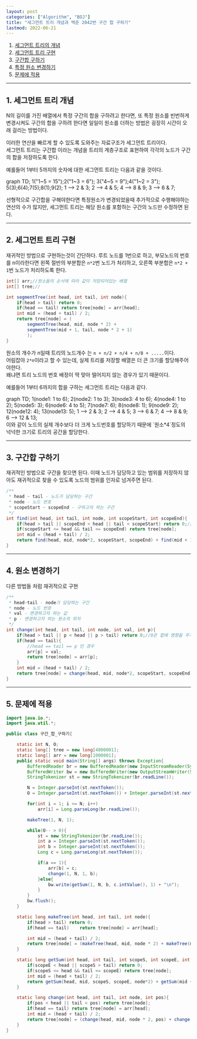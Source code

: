```yaml
---
layout: post
categories: ["Algorithm", "BOJ"]
title: "세그먼트 트리 개념과 백준 2042번 구간 합 구하기"
lastmod: 2022-06-21
---
```


1. [세그먼트 트리의 개념](#1-세그먼트-트리-개념)
2. [세그먼트 트리 구현](#2-세그먼트-트리-구현)
3. [구간합 구하기](#3-구간합-구하기)
4. [특정 원소 변경하기](#4-원소-변경하기)
5. [문제에 적용](#5-문제에-적용)
  
- - -
## 1. 세그먼트 트리 개념
N의 길이를 가진 배열에서 특정 구간의 합을 구하려고 한다면, 또 특정 원소를 빈번하게 변경시켜도 구간의 합을 구하려 한다면 일일이 원소를 더하는 방법은 굉장히 시간이 오래 걸리는 방법이다.  
  
이러한 연산을 빠르게 할 수 있도록 도와주는 자료구조가 세그먼트 트리이다.  
세그먼트 트리는 구간합 이라는 개념을 트리의 계층구조로 표현하여 각각의 노드가 구간의 합을 저장하도록 한다.

예를들어 1부터 5까지의 숫자에 대한 세그먼트 트리는 다음과 같을 것이다.
<div class="mermaid">
graph TD;
    1("1~5 = 15");2("1~3 = 6");
    3("4~5 = 9");4("1~2 = 3");
    5(3);6(4);7(5);8(1);9(2);
    1 --> 2 & 3;
    2 --> 4 & 5;
    4 --> 8 & 9;
    3 --> 6 & 7;
</div>

선형적으로 구간합을 구해야한다면 특정원소가 변경되었을때 추가적으로 수행해야하는 연산의 수가 많지만, 세그먼트 트리는 해당 원소를 포함하는 구간의 노드만 수정하면 된다.  
  
- - -
## 2. 세그먼트 트리 구현
재귀적인 방법으로 구현하는것이 간단하다. 루트 노드를 1번으로 하고, 부모노드의 번호를 n이라한다면 왼쪽 절반의 부분합은 `n*2`번 노드가 처리하고, 오른쪽 부분합은 `n*2 + 1`번 노드가 처리하도록 한다.  
``` java
int[] arr;//원소들의 순서에 따라 값이 저장되어있는 배열
int[] tree;//

int segmentTree(int head, int tail, int node){
    if(head > tail) return 0;
    if(head == tail) return tree[node] = arr[head];
    int mid = (head + tail) / 2;
    return tree[node] = (
        segmentTree(head, mid, node * 2) + 
        segmentTree(mid + 1, tail, node * 2 + 1)
        );
}
```
원소의 개수가 n일때 트리의 노드개수 는 `n + n/2 + n/4 + n/8 + .....`이다.  
어림잡아 `2*n`이라고 할 수 있는데, 실제 트리를 저장할 배열은 더 큰 크기를 할당해주어야한다.  
왜냐면 트리 노드의 번호 배정이 딱 맞아 떨어지지 않는 경우가 있기 때문이다.  

예를들어 1부터 6까지의 합을 구하는 세그먼트 트리는 다음과 같다.  
<div class="mermaid">
graph TD;
    1(node1: 1 to 6);
    2(node2: 1 to 3);
    3(node3: 4 to 6);
    4(node4: 1 to 2);
    5(node5: 3);
    6(node6: 4 to 5);
    7(node7: 6);
    8(node8: 1);
    9(node9: 2);
    12(node12: 4);
    13(node13: 5);
    1 --> 2 & 3;
    2 --> 4 & 5;
    3 --> 6 & 7;
    4 --> 8 & 9;
    6 --> 12 & 13;
</div>
이와 같이 노드의 실제 개수보다 더 크게 노드번호를 할당하기 때문에 `원소*4`정도의 넉넉한 크기로 트리의 공간을 할당한다.  
  
- - -
## 3. 구간합 구하기
재귀적인 방법으로 구간을 찾으면 된다. 
이때 노드가 담당하고 있는 범위를 저장하지 않아도 재귀적으로 찾을 수 있도록 노드의 범위를 인자로 넘겨주면 된다. 
```java
/**
 * head ~ tail - 노드가 담당하는 구간
 * node - 노드 번호
 * scopeStart ~ scopeEnd - 구하고자 하는 구간
 */
int find(int head, int tail, int node, int scopeStart, int scopeEnd){
    if(head > tail || scopeEnd < head || tail < scopeStart) return 0;//0은 합에 영향을 주지 않는다.
    if(scopeStart <= head && tail <= scopeEnd) return tree[node];
    int mid = (head + tail) / 2;
    return find(head, mid, node*2, scopeStart, scopeEnd) + find(mid + 1, tail, node*2 + 1, scopeStart, scopeEnd);
}
```
- - -
## 4. 원소 변경하기
다른 방법들 처럼 재귀적으로 구현
```java
/**
 * head~tail - node가 담당하는 구간
 * node - 노드 번호
 * val - 변경하고자 하는 값
 * p - 변경하고자 하는 원소의 위치
 */
int change(int head, int tail, int node, int val, int p){
    if(head > tail || p < head || p > tail) return 0;//0은 합에 영향을 주지 않는다.
    if(head == tail){
        //head == tail == p 인 경우
        arr[p] = val;
        return tree[node] = arr[p];
    }
    int mid = (head + tail) / 2;
    return tree[node] = change(head, mid, node*2, scopeStart, scopeEnd) + change(mid + 1, tail, node*2 + 1, scopeStart, scopeEnd);
}
```  
  
- - -
## 5. 문제에 적용
```java
import java.io.*;
import java.util.*;

public class 구간_합_구하기{

    static int N, O;
    static long[] tree = new long[4000001];
    static long[] arr = new long[1000001];
    public static void main(String[] args) throws Exception{
        BufferedReader br = new BufferedReader(new InputStreamReader(System.in));
        BufferedWriter bw = new BufferedWriter(new OutputStreamWriter(System.out));
        StringTokenizer st = new StringTokenizer(br.readLine());

        N = Integer.parseInt(st.nextToken());
        O = Integer.parseInt(st.nextToken()) + Integer.parseInt(st.nextToken());

        for(int i = 1; i <= N; i++)
            arr[i] = Long.parseLong(br.readLine());

        makeTree(1, N, 1);

        while(O-- > 0){
            st = new StringTokenizer(br.readLine());
            int a = Integer.parseInt(st.nextToken());
            int b = Integer.parseInt(st.nextToken());
            Long c = Long.parseLong(st.nextToken());

            if(a == 1){
                arr[b] = c;
                change(1, N, 1, b);
            }else{
                bw.write(getSum(1, N, b, c.intValue(), 1) + "\n");
            }
        }
        bw.flush();
    }

    static long makeTree(int head, int tail, int node){
        if(head > tail) return 0;
        if(head == tail)    return tree[node] = arr[head];

        int mid = (head + tail) / 2;
        return tree[node] = (makeTree(head, mid, node * 2) + makeTree(mid + 1, tail, node*2 + 1));
    }

    static long getSum(int head, int tail, int scopeS, int scopeE, int node){
        if(scopeE < head || scopeS > tail) return 0;
        if(scopeS <= head && tail <= scopeE) return tree[node];
        int mid = (head + tail) / 2;
        return getSum(head, mid, scopeS, scopeE, node*2) + getSum(mid + 1, tail, scopeS, scopeE, node*2 + 1);
    }

    static long change(int head, int tail, int node, int pos){
        if(pos < head || tail < pos) return tree[node];
        if(head == tail) return tree[node] = arr[head];
        int mid = (head + tail) / 2;
        return tree[node] = (change(head, mid, node * 2, pos) + change(mid + 1, tail, node*2 + 1, pos));
    }
}
```